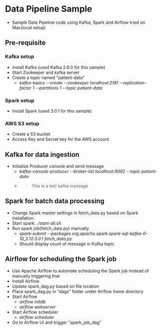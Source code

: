 # Data Pipeline Sample
- Sample Data Pipeline code using Kafka, Spark and Airflow tried on Mac(local setup)
## Pre-requisite
### Kafka setup
- Install Kafka (used Kafka 2.6.0 for this sample)
- Start Zookeeper and kafka server
- Create a topic named "patient-data"
  - *kafka-topics --create --zookeeper localhost:2181 --replication-factor 1 --partitions 1 --topic patient-data*
### Spark setup
- Install Spark (used 3.0.1 for this sample)
### AWS S3 setup
- Create a S3 bucket
- Access Key and Secret key for the AWS account
## Kafka for data ingestion
- Initialize Producer console and send message
  - *kafka-console-producer --broker-list localhost:9092 --topic patient-data*
  - >This is a test kafka message
## Spark for batch data processing
- Change Spark master settings in fetch_data.py based on Spark installation.
- Start spark: *./start-all.sh*
- Run spark job(fetch_data.py) manually
  - *spark-submit --packages org.apache.spark:spark-sql-kafka-0-10_2.12:3.0.1 fetch_data.py*
  - Should display count of message in Kafka topic
## Airflow for scheduling the Spark job
- Use Apache Airflow to automate scheduling the Spark job instead of manually triggering that
- Install Airflow
- Update spark_dag.py based on file location
- Place spark_dag.py in "dags" folder under Airflow home directory
- Start Airflow
  - *airflow initdb*
  - *airflow webserver*
- Start Airflow scheduler
  - *airflow scheduler*
- Go to Airflow UI and trigger "spark_job_dag"
